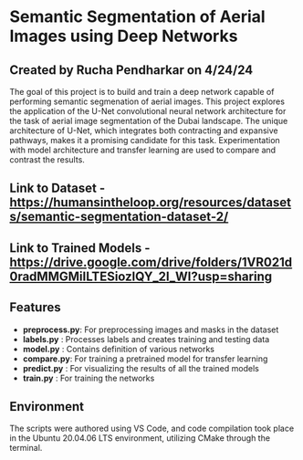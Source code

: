 # Semantic Segmentation of Aerial Images using Deep Networks

## Created by Rucha Pendharkar on 4/24/24

The goal of this project is to build and train a deep network capable of performing semantic segmenation of aerial images. This project explores the application of the U-Net convolutional neural network architecture for the task of aerial image segmentation of the Dubai landscape. The unique architecture of U-Net, which integrates both contracting and expansive pathways, makes it a promising candidate for this task. Experimentation with model architecture and transfer learning are used to compare and contrast the results. 

## Link to Dataset - https://humansintheloop.org/resources/datasets/semantic-segmentation-dataset-2/

## Link to Trained Models - https://drive.google.com/drive/folders/1VR021d0radMMGMiILTESiozlQY_2I_WI?usp=sharing

## Features
- **preprocess.py**: For preprocessing images and masks in the dataset
- **labels.py** : Processes labels and creates training and testing data
- **model.py** : Contains definition of various networks
- **compare.py**: For training a pretrained model for transfer learning
- **predict.py** : For visualizing the results of all the trained models
- **train.py** : For training the networks

## Environment 
The scripts were authored using VS Code, and code compilation took place in the Ubuntu 20.04.06 LTS environment, utilizing CMake through the terminal.
